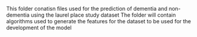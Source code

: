 This folder conatisn files used for the prediction of dementia and non-dementia using the laurel place study dataset
The folder will contain algorithms used to generate the features for the dataset to be used for the development of the model